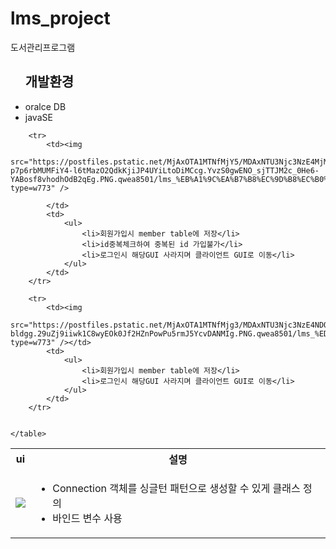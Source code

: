 # lms_project
도서관리프로그램
<ul>
		<h2>개발환경</h2>
		<li>oralce DB</li>
		<li>javaSE</li>
	</ul>
	<table>
		<tr>
			<th>ui</th>
			<th>설명</th>
		</tr>
		<tr>
			<td><img
				src="https://postfiles.pstatic.net/MjAxOTA1MTNfMzYg/MDAxNTU3Njc3NzE4MjM1.x3BB4UxlhYGVkjJi_RflTzojBlMavZFyloNh09yXuPog.VuGcC-EikL52UEAhEl2u4Z-nEt8ReVxntddBjhnXh_kg.PNG.qwea8501/lms_db.png?type=w773" /></td>
			<td>
				<ul>
					<li>Connection 객체를 싱글턴 패턴으로 생성할 수 있게 클래스 정의</li>
					<li>바인드 변수 사용</li>
				</ul>
			</td>
		</tr>

		<tr>
			<td><img
				src="https://postfiles.pstatic.net/MjAxOTA1MTNfMjY5/MDAxNTU3Njc3NzE4MjMx.-p7p6rbMUMFiY4-l6tMazO2QdkKjiJP4UYiLtoDiMCcg.YvzS0gwENO_sjTTJM2c_0He6-YABosf8vhodhOdB2qEg.PNG.qwea8501/lms_%EB%A1%9C%EA%B7%B8%EC%9D%B8%EC%B0%BD.png?type=w773" />
			
			</td>
			<td>
				<ul>
					<li>회원가입시 member table에 저장</li>
					<li>id중복체크하여 중복된 id 가입불가</li>
					<li>로그인시 해당GUI 사라지며 클라이언트 GUI로 이동</li>
				</ul>
			</td>
		</tr>

		<tr>
			<td><img
				src="https://postfiles.pstatic.net/MjAxOTA1MTNfMjg3/MDAxNTU3Njc3NzE4NDQ0.a54KJaoPTQ9teqEbXhujIUqTpLJvC_rgMwMlCK-bldgg.29uZj9iiwk1C8wyEOk0Jf2HZnPowPu5rmJ5YcvDANMIg.PNG.qwea8501/lms_%ED%9A%8C%EC%9B%90%EA%B4%80%EB%A6%AC.png?type=w773" /></td>
			<td>
				<ul>
					<li>회원가입시 member table에 저장</li>
					<li>로그인시 해당GUI 사라지며 클라이언트 GUI로 이동</li>
				</ul>
			</td>
		</tr>


	</table>

